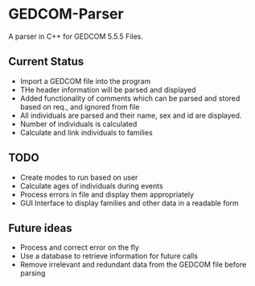 # GEDCOM-Parser

A parser in C++ for GEDCOM 5.5.5 Files.

## Current Status

- Import a GEDCOM file into the program
- THe header information will be parsed and displayed
- Added functionality of comments which can be parsed and stored based on req., and ignored from file
- All individuals are parsed and their name, sex and id are displayed.
- Number of individuals is calculated
- Calculate and link individuals to families

## TODO

- Create modes to run based on user
- Calculate ages of individuals during events
- Process errors in file and display them appropriately
- GUI Interface to display families and other data in a readable form

## Future ideas

- Process and correct error on the fly
- Use a database to retrieve information for future calls
- Remove irrelevant and redundant data from the GEDCOM file before parsing
